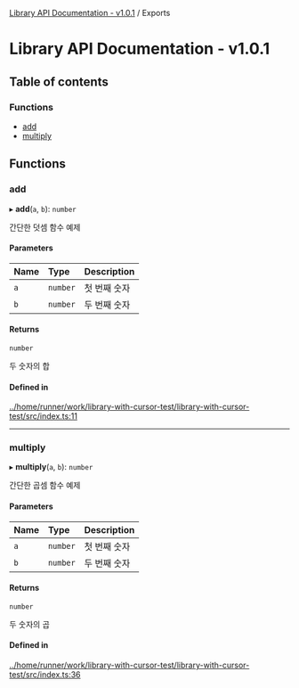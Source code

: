 [Library API Documentation - v1.0.1](README.md) / Exports

# Library API Documentation - v1.0.1

## Table of contents

### Functions

- [add](modules.md#add)
- [multiply](modules.md#multiply)

## Functions

### add

▸ **add**(`a`, `b`): `number`

간단한 덧셈 함수 예제

#### Parameters

| Name | Type | Description |
| :------ | :------ | :------ |
| `a` | `number` | 첫 번째 숫자 |
| `b` | `number` | 두 번째 숫자 |

#### Returns

`number`

두 숫자의 합

#### Defined in

[../home/runner/work/library-with-cursor-test/library-with-cursor-test/src/index.ts:11](https://github.com/grapefruitgreentealoe/library-with-cursor-test/blob/5dbfc5fdde795c35f6120c3b2a6de4e6b6a0b1d8/src/index.ts#L11)

___

### multiply

▸ **multiply**(`a`, `b`): `number`

간단한 곱셈 함수 예제

#### Parameters

| Name | Type | Description |
| :------ | :------ | :------ |
| `a` | `number` | 첫 번째 숫자 |
| `b` | `number` | 두 번째 숫자 |

#### Returns

`number`

두 숫자의 곱

#### Defined in

[../home/runner/work/library-with-cursor-test/library-with-cursor-test/src/index.ts:36](https://github.com/grapefruitgreentealoe/library-with-cursor-test/blob/5dbfc5fdde795c35f6120c3b2a6de4e6b6a0b1d8/src/index.ts#L36)
